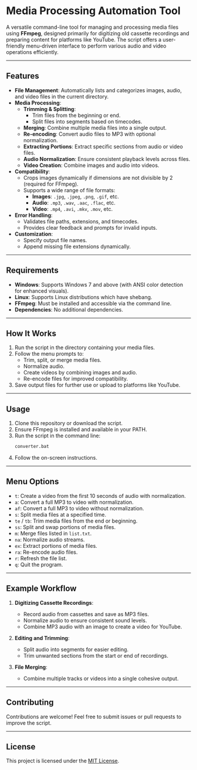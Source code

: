 
# Media Processing Automation Tool

A versatile command-line tool for managing and processing media files using **FFmpeg**, designed primarily for digitizing old cassette recordings and preparing content for platforms like YouTube. The script offers a user-friendly menu-driven interface to perform various audio and video operations efficiently.

---

## Features

- **File Management**: Automatically lists and categorizes images, audio, and video files in the current directory.
- **Media Processing**:
  - **Trimming & Splitting**:
    - Trim files from the beginning or end.
    - Split files into segments based on timecodes.
  - **Merging**: Combine multiple media files into a single output.
  - **Re-encoding**: Convert audio files to MP3 with optional normalization.
  - **Extracting Portions**: Extract specific sections from audio or video files.
  - **Audio Normalization**: Ensure consistent playback levels across files.
  - **Video Creation**: Combine images and audio into videos.
- **Compatibility**:
  - Crops images dynamically if dimensions are not divisible by 2 (required for FFmpeg).
  - Supports a wide range of file formats:
    - **Images**: `.jpg`, `.jpeg`, `.png`, `.gif`, etc.
    - **Audio**: `.mp3`, `.wav`, `.aac`, `.flac`, etc.
    - **Video**: `.mp4`, `.avi`, `.mkv`, `.mov`, etc.
- **Error Handling**:
  - Validates file paths, extensions, and timecodes.
  - Provides clear feedback and prompts for invalid inputs.
- **Customization**:
  - Specify output file names.
  - Append missing file extensions dynamically.

---

## Requirements

- **Windows**: Supports Windows 7 and above (with ANSI color detection for enhanced visuals).
- **Linux**: Supports Linux distributions which have shebang.
- **FFmpeg**: Must be installed and accessible via the command line.
- **Dependencies**: No additional dependencies.

---

## How It Works

1. Run the script in the directory containing your media files.
2. Follow the menu prompts to:
   - Trim, split, or merge media files.
   - Normalize audio.
   - Create videos by combining images and audio.
   - Re-encode files for improved compatibility.
3. Save output files for further use or upload to platforms like YouTube.

---

## Usage

1. Clone this repository or download the script.
2. Ensure FFmpeg is installed and available in your PATH.
3. Run the script in the command line:
   ```cmd
   converter.bat
   ```
4. Follow the on-screen instructions.

---

## Menu Options

- `t`: Create a video from the first 10 seconds of audio with normalization.
- `a`: Convert a full MP3 to video with normalization.
- `af`: Convert a full MP3 to video without normalization.
- `s`: Split media files at a specified time.
- `te` / `tb`: Trim media files from the end or beginning.
- `ss`: Split and swap portions of media files.
- `m`: Merge files listed in `list.txt`.
- `na`: Normalize audio streams.
- `ex`: Extract portions of media files.
- `ra`: Re-encode audio files.
- `r`: Refresh the file list.
- `q`: Quit the program.

---

## Example Workflow

1. **Digitizing Cassette Recordings**:
   - Record audio from cassettes and save as MP3 files.
   - Normalize audio to ensure consistent sound levels.
   - Combine MP3 audio with an image to create a video for YouTube.

2. **Editing and Trimming**:
   - Split audio into segments for easier editing.
   - Trim unwanted sections from the start or end of recordings.

3. **File Merging**:
   - Combine multiple tracks or videos into a single cohesive output.

---

## Contributing

Contributions are welcome! Feel free to submit issues or pull requests to improve the script.

---

## License

This project is licensed under the [MIT License](LICENSE).
